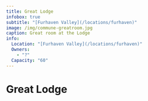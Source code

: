 ```yaml
---
title: Great Lodge
infobox: true
subtitle: "[Furhaven Valley](/locations/furhaven)"
image: /img/commune-greatroom.jpg
caption: Great room at the Lodge
info:
  Location: "[Furhaven Valley](/locations/furhaven)"
  Owners:
    - "?"
  Capacity: "60"
---
```


# Great Lodge